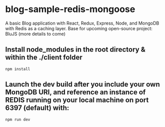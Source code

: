 # blog-sample-redis-mongoose
A basic Blog application with React, Redux, Express, Node, and MongoDB with Redis as a caching layer. Base for upcoming open-source project: BluJS (more details to come)

## Install node_modules in the root directory & within the ./client folder
`npm install`

## Launch the dev build after you include your own MongoDB URI, and reference an instance of REDIS running on your local machine on port 6397 (default) with:
`npm run dev`